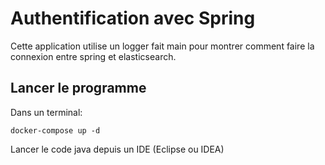 # Authentification avec Spring

Cette application utilise un logger fait main pour montrer comment faire la connexion entre spring et elasticsearch.

## Lancer le programme
Dans un terminal:
```Shell
docker-compose up -d
```

Lancer le code java depuis un IDE (Eclipse ou IDEA)

